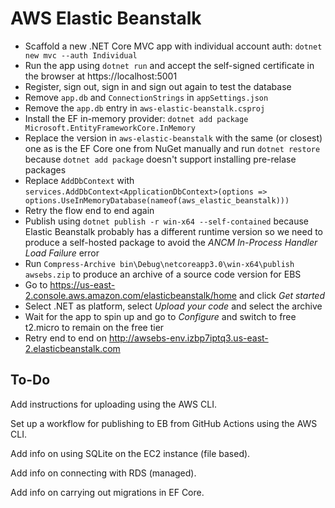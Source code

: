 # AWS Elastic Beanstalk

- Scaffold a new .NET Core MVC app with individual account auth:
  `dotnet new mvc --auth Individual`
- Run the app using `dotnet run` and accept the self-signed certificate in the
  browser at https://localhost:5001
- Register, sign out, sign in and sign out again to test the database
- Remove `app.db` and `ConnectionStrings` in `appSettings.json`
- Remove the `app.db` entry in `aws-elastic-beanstalk.csproj`
- Install the EF in-memory provider:
  `dotnet add package Microsoft.EntityFrameworkCore.InMemory`
- Replace the version in `aws-elastic-beanstalk` with the same (or closest) one
  as is the EF Core one from NuGet manually and run `dotnet restore` because
  `dotnet add package` doesn't support installing pre-relase packages
- Replace `AddDbContext` with
  `services.AddDbContext<ApplicationDbContext>(options => options.UseInMemoryDatabase(nameof(aws_elastic_beanstalk)))`
- Retry the flow end to end again
- Publish using `dotnet publish -r win-x64 --self-contained` because Elastic
  Beanstalk probably has a different runtime version so we need to produce a
  self-hosted package to avoid the *ANCM In-Process Handler Load Failure* error
- Run `Compress-Archive bin\Debug\netcoreapp3.0\win-x64\publish awsebs.zip` to
  produce an archive of a source code version for EBS
- Go to https://us-east-2.console.aws.amazon.com/elasticbeanstalk/home and click
  *Get started*
- Select .NET as platform, select *Upload your code* and select the archive
- Wait for the app to spin up and go to *Configure* and switch to free t2.micro
  to remain on the free tier
- Retry end to end on http://awsebs-env.izbp7iptq3.us-east-2.elasticbeanstalk.com

## To-Do

Add instructions for uploading using the AWS CLI.

Set up a workflow for publishing to EB from GitHub Actions using the AWS CLI.

Add info on using SQLite on the EC2 instance (file based).

Add info on connecting with RDS (managed).

Add info on carrying out migrations in EF Core.
